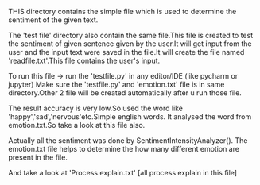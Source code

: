 THIS directory contains the simple file which is used to determine the sentiment of the given text.

The 'test file' directory also contain the same file.This file is created to test the sentiment of
given sentence given by the user.It will get input from the user and the input text were saved in the
file.It will create the file named 'readfile.txt'.This file contains the user's input.

To run this file -> run the 'testfile.py' in any editor/IDE (like pycharm or jupyter)
Make sure the 'testfile.py' and 'emotion.txt' file is in same directory.Other 2 file will be created
automatically after u run those file.

The result accuracy is very low.So used the word like 'happy','sad','nervous'etc.Simple english words.
It analysed the word from emotion.txt.So take a look at this file also.

Actually all the sentiment was done by SentimentIntensityAnalyzer().
The emotion.txt file helps to determine the how many different emotion are present in the file. 

And take a look at 'Process.explain.txt' [all process explain in this file]


